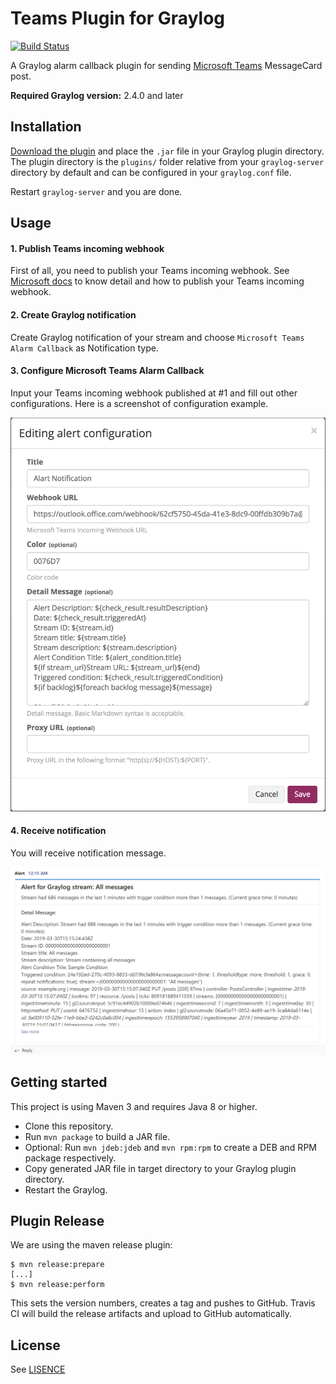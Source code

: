 # Teams Plugin for Graylog

[![Build Status](https://travis-ci.org/https://github.com/hidapple/graylog-plugin-teams.git.svg?branch=master)](https://travis-ci.org/https://github.com/hidapple/graylog-plugin-teams.git)


A Graylog alarm callback plugin for sending [Microsoft Teams](https://products.office.com/en-us/microsoft-teams/group-chat-software)
MessageCard post.

**Required Graylog version:** 2.4.0 and later

Installation
------------

[Download the plugin](https://github.com/https://github.com/hidapple/graylog-plugin-teams.git/releases)
and place the `.jar` file in your Graylog plugin directory. The plugin directory
is the `plugins/` folder relative from your `graylog-server` directory by default
and can be configured in your `graylog.conf` file.

Restart `graylog-server` and you are done.

Usage
-----

#### 1. Publish Teams incoming webhook
First of all, you need to publish your Teams incoming webhook. See [Microsoft docs](https://docs.microsoft.com/en-us/microsoftteams/platform/concepts/connectors/connectors-using)
to know detail and how to publish your Teams incoming webhook.

#### 2. Create Graylog notification
Create Graylog notification of your stream and choose `Microsoft Teams Alarm Callback` as Notification type.

#### 3. Configure Microsoft Teams Alarm Callback
Input your Teams incoming webhook published at #1 and fill out other configurations. Here is a screenshot of configuration example.


![Teams notification configuraiton](img/configuration.png)

#### 4. Receive notification
You will receive notification message.

![Teams notification message](img/message.png)

Getting started
---------------

This project is using Maven 3 and requires Java 8 or higher.

* Clone this repository.
* Run `mvn package` to build a JAR file.
* Optional: Run `mvn jdeb:jdeb` and `mvn rpm:rpm` to create a DEB and RPM package respectively.
* Copy generated JAR file in target directory to your Graylog plugin directory.
* Restart the Graylog.

Plugin Release
--------------

We are using the maven release plugin:

```
$ mvn release:prepare
[...]
$ mvn release:perform
```

This sets the version numbers, creates a tag and pushes to GitHub. Travis CI will build the release artifacts and upload to GitHub automatically.

License
-------
See [LISENCE](https://github.com/hidapple/graylog-plugin-teams/blob/master/LISENCE)
